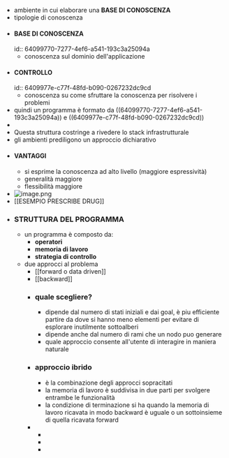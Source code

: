 - ambiente in cui elaborare una **BASE DI CONOSCENZA**
- tipologie di conoscenza
- #### BASE DI CONOSCENZA
  id:: 64099770-7277-4ef6-a541-193c3a25094a
	- conoscenza sul dominio dell'applicazione
- #### CONTROLLO
  id:: 6409977e-c77f-48fd-b090-0267232dc9cd
	- conoscenza su come sfruttare la conoscenza per risolvere i problemi
- quindi un programma è formato da ((64099770-7277-4ef6-a541-193c3a25094a)) e ((6409977e-c77f-48fd-b090-0267232dc9cd))
-
- Questa struttura costringe a rivedere lo stack infrastrutturale
- gli ambienti prediligono un approccio dichiarativo
- #### VANTAGGI
	- si esprime la conoscenza ad alto livello (maggiore espressività)
	- generalità maggiore
	- flessibilità maggiore
- ![image.png](../assets/image_1678436168256_0.png)
- [[ESEMPIO PRESCRIBE DRUG]]
- ### STRUTTURA DEL PROGRAMMA
	- un programma è composto da:
		- **operatori**
		- **memoria di lavoro**
		- **strategia di controllo**
	- due approcci al problema
		- [[forward o data driven]]
		- [[backward]]
		- ### quale scegliere?
			- dipende dal numero di stati iniziali e dai goal, è piu efficiente partire da dove si hanno meno elementi per evitare di esplorare inutilmente sottoalberi
			- dipende anche dal numero di rami che un nodo puo generare
			- quale approccio consente all'utente di interagire in maniera naturale
		- ### approccio ibrido
			- è la combinazione degli approcci sopracitati
			- la memoria di lavoro è suddivisa in due parti per svolgere entrambe le funzionalità
			- la condizione di terminazione si ha quando la memoria di lavoro ricavata in modo backward è uguale o un sottoinsieme di quella ricavata forward
		-
			-
			-
			-


